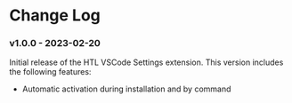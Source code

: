 # Change Log

### v1.0.0 - 2023-02-20

Initial release of the HTL VSCode Settings extension. This version includes the following features:

- Automatic activation during installation and by command
